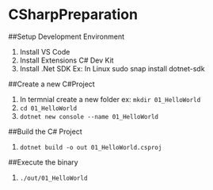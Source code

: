 # CSharpPreparation

##Setup Development Environment
1. Install VS Code
2. Install Extensions C# Dev Kit
3. Install .Net SDK Ex: In Linux sudo snap install dotnet-sdk

##Create a new C#Project
1. In termnial create a new folder ex: `mkdir 01_HelloWorld`
2. `cd 01_HelloWorld`
3. `dotnet new console --name 01_HelloWorld`

##Build the C# Project
1. `dotnet build -o out 01_HelloWorld.csproj`

##Execute the binary
1. `./out/01_HelloWorld`